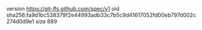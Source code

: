 version https://git-lfs.github.com/spec/v1
oid sha256:fa9d1bc538379f2e44993adb33c7b5c9d41617052fd00eb797d002c274d0d9e1
size 889

